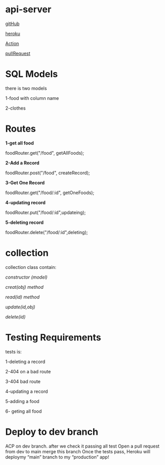 # api-server
[gitHub](https://github.com/alsatarysamah/api-server)

[heroku]()

[Action](https://github.com/alsatarysamah/api-server/actions)

[pullRequest]()

# SQL Models

there is two models

1-food with column name

2-clothes

# Routes

**1-get all food**

foodRouter.get("/food", getAllFoods);

**2-Add a Record**

foodRouter.post("/food", createRecord);

**3-Get One Record**

foodRouter.get("/food/:id", getOneFoods);

**4-updating record**

foodRouter.put("/food/:id",updateing);

**5-deleting record**

foodRouter.delete("/food/:id",deleting);

# collection

collection class contain:

*constructor (model)*

*creat(obj) method*

*read(id) method*

*update(id,obj)*

*delete(id)*
# Testing Requirements

tests is:

1-deleting a record

2-404 on a bad route

3-404 bad route

4-updating a record

5-adding a food

6- geting all food 

# Deploy to dev branch
 ACP on dev branch. after we check it passing all test Open a pull request from dev to main merge this branch Once the tests pass, Heroku will deploymy “main” branch to my “production” app!